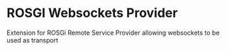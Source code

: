 ROSGI Websockets Provider
==========

Extension for ROSGi Remote Service Provider allowing websockets to be used as transport

